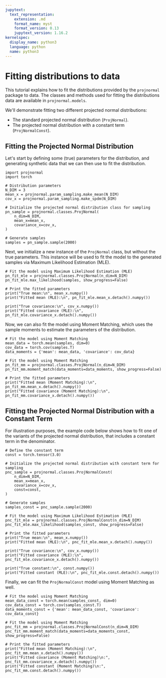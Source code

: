 ```yaml
---
jupytext:
  text_representation:
    extension: .md
    format_name: myst
    format_version: 0.13
    jupytext_version: 1.16.2
kernelspec:
  display_name: python3
  language: python
  name: python3
---
```


# Fitting distributions to data

This tutorial explains how to fit the distributions provided by
the `projnormal` package to data. 
The classes and methods used for fitting the distributions
data are available in `projnormal.models`.

We'll demonstrate fitting two different projected normal distributions:

* The standard projected normal distribution (`ProjNormal`).
* The projected normal distribution with a constant term (`ProjNormalConst`).

## Fitting the Projected Normal Distribution

Let's start by defining some (true) parameters for the distribution, and
generating synthetic data that we can then use to fit the distribution.


```{code-cell} ipython3
import projnormal
import torch

# Distribution parameters
N_DIM = 3
mean_x = projnormal.param_sampling.make_mean(N_DIM)
cov_x = projnormal.param_sampling.make_spdm(N_DIM)

# Initialize the projected normal distribution class for sampling
pn_sample = projnormal.classes.ProjNormal(
    n_dim=N_DIM,
    mean_x=mean_x,
    covariance_x=cov_x,
)

# Generate samples
samples = pn_sample.sample(2000)
```

Next, we initialize a new instance of the `ProjNormal` class, but without
the true parameters. This instance will be used to fit the model to the
generated samples via Maximum Likelihood Estimation (MLE).

```{code-cell} ipython3
# Fit the model using Maximum Likelihood Estimation (MLE)
pn_fit_mle = projnormal.classes.ProjNormal(n_dim=N_DIM)
pn_fit_mle.max_likelihood(samples, show_progress=False)

# Print the fitted parameters
print("True mean:\n", mean_x.numpy())
print("Fitted mean (MLE):\n", pn_fit_mle.mean_x.detach().numpy())

print("True covariance:\n", cov_x.numpy())
print("Fitted covariance (MLE):\n", pn_fit_mle.covariance_x.detach().numpy())
```

Now, we can also fit the model using Moment Matching, which uses the sample moments
to estimate the parameters of the distribution.

```{code-cell} ipython3
# Fit the model using Moment Matching
mean_data = torch.mean(samples, dim=0)
cov_data = torch.cov(samples.T)
data_moments = {'mean': mean_data, 'covariance': cov_data}

# Fit the model using Moment Matching
pn_fit_mm = projnormal.classes.ProjNormal(n_dim=N_DIM)
pn_fit_mm.moment_match(data_moments=data_moments, show_progress=False)

# Print the fitted parameters
print("Fitted mean (Moment Matching):\n", pn_fit_mm.mean_x.detach().numpy())
print("Fitted covariance (Moment Matching):\n", pn_fit_mm.covariance_x.detach().numpy())
```


## Fitting the Projected Normal Distribution with a Constant Term

For illustration purposes, the example code below shows how to
fit one of the variants of the projected normal distribution, that
includes a constant term in the denominator.

```{code-cell} ipython3
# Define the constant term
const = torch.tensor(3.0)

# Initialize the projected normal distribution with constant term for sampling
pnc_sample = projnormal.classes.ProjNormalConst(
    n_dim=N_DIM,
    mean_x=mean_x,
    covariance_x=cov_x,
    const=const,
)

# Generate samples
samples_const = pnc_sample.sample(2000)

# Fit the model using Maximum Likelihood Estimation (MLE)
pnc_fit_mle = projnormal.classes.ProjNormalConst(n_dim=N_DIM)
pnc_fit_mle.max_likelihood(samples_const, show_progress=False)

# Print the fitted parameters
print("True mean:\n", mean_x.numpy())
print("Fitted mean (MLE):\n", pnc_fit_mle.mean_x.detach().numpy())

print("True covariance:\n", cov_x.numpy())
print("Fitted covariance (MLE):\n", pnc_fit_mle.covariance_x.detach().numpy())

print("True constant:\n", const.numpy())
print("Fitted constant (MLE):\n", pnc_fit_mle.const.detach().numpy())
```

Finally, we can fit the `ProjNormalConst` model using Moment Matching as well.

```{code-cell} ipython3
# Fit the model using Moment Matching
mean_data_const = torch.mean(samples_const, dim=0)
cov_data_const = torch.cov(samples_const.T)
data_moments_const = {'mean': mean_data_const, 'covariance': cov_data_const}

# Fit the model using Moment Matching
pnc_fit_mm = projnormal.classes.ProjNormalConst(n_dim=N_DIM)
pnc_fit_mm.moment_match(data_moments=data_moments_const, show_progress=False)

# Print the fitted parameters
print("Fitted mean (Moment Matching):\n", pnc_fit_mm.mean_x.detach().numpy())
print("Fitted covariance (Moment Matching)\n:", pnc_fit_mm.covariance_x.detach().numpy())
print("Fitted constant (Moment Matching)\n:", pnc_fit_mm.const.detach().numpy())
```
